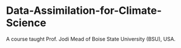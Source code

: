 # Data-Assimilation-for-Climate-Science
A course taught Prof. Jodi Mead of Boise State University (BSU), USA.
